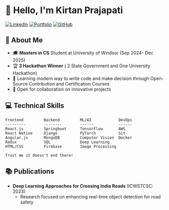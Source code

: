 # 👋 Hello, I'm Kirtan Prajapati

[![LinkedIn](https://img.shields.io/badge/LinkedIn-Connect-blue)](https://www.linkedin.com/in/kirtan-prajapati-6203a21b8/)
[![Portfolio](https://kirtanjprajapati.netlify.app/)](https://kirtanjprajapati.netlify.app/)
[![GitHub](https://img.shields.io/badge/GitHub-Follow-black)](https://github.com/kirtanlab)

## 🚀 About Me

- 🎓 **Masters in CS** Student at University of Windsor (Sep 2024- Dec 2025)
- 🏆 **3 Hackathon Winner** ( 2 State Government and One University Hackathon)
- 🌱 Learning modern way to write code and make decision through Open-Source Contribution and Certification Courses
- 💼 Open for collaboration on innovative projects

## 💻 Technical Skills

```
Frontend         Backend         ML/AI            DevOps
---------        --------        ------           ------
React.js         Springboot      TensorFlow       AWS
React Native     Django          PyTorch          Git
Angular.js       MongoDB         Computer Vision  Docker
Redux            SQL             Deep Learning    
HTML/CSS         Firebase        Image Processing

Trust me it doesn't end there!
```

## 📚 Publications

- **Deep Learning Approaches for Crossing India Roads** (ICWSTCSC: 2023)
  - Research focused on enhancing real-time object detection for road safety
